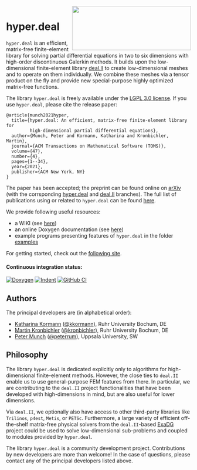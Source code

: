 <img align="right" width="324" height="120" src="doc/pictures/logo.png">

# hyper.deal

`hyper.deal` is an efficient, matrix-free finite-element library for solving
partial differential equations in two to six dimensions with high-order
discontinuous Galerkin methods. It builds upon the low-dimensional
finite-element library [deal.II](https://www.dealii.org/) to create low-dimensional
meshes and to operate on them individually. We combine these meshes via a tensor
product on the fly and provide new special-purpose highly optimized matrix-free
functions.

The library `hyper.deal` is freely available under the [LGPL 3.0 license](LICENSE.MD).
If you use `hyper.deal`, please cite the release paper:
```
@article{munch2021hyper,
  title={hyper.deal: An efficient, matrix-free finite-element library for
         high-dimensional partial differential equations},
  author={Munch, Peter and Kormann, Katharina and Kronbichler, Martin},
  journal={ACM Transactions on Mathematical Software (TOMS)},
  volume={47},
  number={4},
  pages={1--34},
  year={2021},
  publisher={ACM New York, NY}
}
```
The paper has been accepted; the preprint can be found online on [arXiv](https://arxiv.org/abs/2002.08110)
(with the corrsponding [hyper.deal](https://github.com/hyperdeal/hyperdeal/tree/paper_release) 
and [deal.II](https://github.com/hyperdeal/dealii/tree/paper_release) branches).
The full list of publications using or related to `hyper.deal` can be found
[here](../../wiki/Publications).

We provide following useful resources:
- a WIKI (see [here](../../wiki/home))
- an online Doxygen documentation (see [here](https://hyperdeal.github.io/hyperdeal/))
- example programs presenting features of `hyper.deal` in the  folder [examples](examples)


For getting started, check out the [following site](../../wiki/Getting-started).

#### Continuous integration status:

[![Doxygen](https://github.com/hyperdeal/hyperdeal/workflows/Doxygen/badge.svg)](https://github.com/hyperdeal/hyperdeal/actions?query=workflow%3ADoxygen)
[![Indent](https://github.com/hyperdeal/hyperdeal/workflows/Indent/badge.svg)](https://github.com/hyperdeal/hyperdeal/actions?query=workflow%3AIndent)
[![GitHub CI](https://github.com/hyperdeal/hyperdeal/workflows/GitHub%20CI/badge.svg)](https://github.com/hyperdeal/hyperdeal/actions?query=workflow%3A%22GitHub+CI%22)

## Authors

The principal developers are (in alphabetical order):

- [Katharina Kormann](https://math.ruhr-uni-bochum.de/fakultaet/arbeitsbereiche/numerik/gruppe-kormann/team/prof-dr-katharina-kormann/) ([@kkormann](https://github.com/kkormann)), Ruhr University Bochum, DE
- [Martin Kronbichler](https://math.ruhr-uni-bochum.de/fakultaet/arbeitsbereiche/numerik/gruppe-kronbichler/team/prof-dr-martin-kronbichler/) ([@kronbichler](https://github.com/kronbichler)), Ruhr University Bochum, DE
- [Peter Munch](https://peterrum.github.io/) ([@peterrum](https://github.com/peterrum)), Uppsala University, SW

## Philosophy

The library `hyper.deal` is dedicated explicitly only to algorithms for high-dimensional finite-element methods. However, the close ties to `deal.II` enable us to use general-purpose FEM features from there. In particular, we are contributing to the `deal.II` project functionalities that have been developed with high-dimensions in mind, but are also useful for lower dimensions.

Via `deal.II`, we optionally also have access to other third-party libraries like `Trilinos`, `p4est`, `Metis`, or `PETSc`. Furthermore, a large variety of efficient off-the-shelf matrix-free physical solvers from the `deal.II`-based [ExaDG](https://github.com/exadg/exadg) project could be used to solve low-dimensional sub-problems and coupled to modules provided by `hyper.deal`.

The library `hyper.deal` is a community development project. Contributions by new developers are more than welcome! In the case of questions, please contact any of the principal developers listed above.
